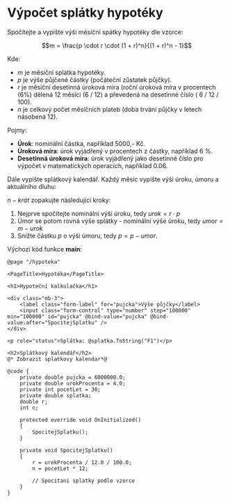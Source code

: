 # Výpočet splátky hypotéky

Spočítejte a vypište výši měsíční spátky hypotéky dle vzorce:

$$m = \frac{p \cdot r \cdot (1 + r)^n}{(1 + r)^n - 1}$$

Kde:
- *m* je měsíční splátka hypotéky.
- *p* je výše půjčené částky (počáteční zůstatek půjčky).
- *r* je měsíční desetinná úroková míra (roční úroková míra v procentech (6%) dělená 12 měsíci (6 / 12) a převedená na desetinné číslo ( 6 / 12 / 100).
- *n* je celkový počet měsíčních plateb (doba trvání půjčky v letech násobená 12).

Pojmy:
- **Úrok**: nominální částka, například 5000,- Kč.
- **Úroková míra**:  úrok vyjádřený v procentech z částky, například 6 %.
- **Desetinná úroková míra**: úrok vyjádřený jako desetinné číslo pro výpočet v matematických operacích, například 0.06.

Dále vypište splátkový kalendář. Každý měsíc vypište výši úroku, úmoru a aktuálního dluhu:

$n-krát$ zopakujte následující kroky:
1) Nejprve spočítejte nominální výši úroku, tedy $urok = r \cdot p$
2) Úmor se potom rovná výše splátky - nominální výše úroku, tedy $umor = m - urok$
3) Snižte částku *p* o výši úmoru, tedy $p = p - umor$.
   
Výchozí kód funkce **main**:

```razor
@page "/hypoteka"

<PageTitle>Hypotéka</PageTitle>

<h1>Hypoteční kalkulačka</h1>

<div class="mb-3">
    <label class="form-label" for="pujcka">Výše půjčky</label>
    <input class="form-control" type="number" step="100000" min="100000" id="pujcka" @bind-value="pujcka" @bind-value:after="SpocitejSplatku" />
</div>

<p role="status">Splátka: @splatka.ToString("F1")</p>

<h2>Splátkový kalendář</h2>
@* Zobrazit splatkovy kalendar*@

@code {
    private double pujcka = 6000000.0;
    private double urokProcenta = 4.0;
    private int pocetLet = 30;
    private double splatka;
    double r;
    int n;

    protected override void OnInitialized()
    {
        SpocitejSplatku();
    }

    private void SpocitejSplatku()
    {
        r = urokProcenta / 12.0 / 100.0;
        n = pocetLet * 12;

        // Spocitani splatky podle vzorce
    }
}
```